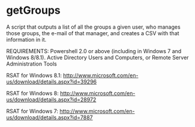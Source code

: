 getGroups
=========

A script that outputs a list of all the groups a given user, who manages those groups, the e-mail of that manager, and creates a CSV with that information in it. 

REQUIREMENTS: Powershell 2.0 or above (including in Windows 7 and Windows 8/8.1). Active Directory Users and Computers, or Remote Server Administration Tools

RSAT for Windows 8.1: http://www.microsoft.com/en-us/download/details.aspx?id=39296

RSAT for Windows 8: http://www.microsoft.com/en-us/download/details.aspx?id=28972

RSAT for Windows 7: http://www.microsoft.com/en-us/download/details.aspx?id=7887
